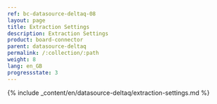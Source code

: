 ```yaml
---
ref: bc-datasource-deltaq-08
layout: page
title: Extraction Settings
description: Extraction Settings
product: board-connector
parent: datasource-deltaq
permalink: /:collection/:path
weight: 8
lang: en_GB
progressstate: 3
---
```

{% include _content/en/datasource-deltaq/extraction-settings.md %}

